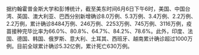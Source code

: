 据约翰霍普金斯大学和彭博统计，截至美东时间6月6日下午6时，美国、中国台湾、英国、澳大利亚、巴西分别新增确诊8.0万例、5.3万例、3.4万例、2.2万例、2.2万例，累计确诊8484万例、246万例、2253万例、745万例、3116万例，疫苗接种完毕比率为66.0%、80.8%、64.7%、84.2%、78.6%。此外，印度、法国、德国、韩国、俄罗斯、意大利、土耳其、西班牙、越南累计确诊超过1000万例。目前全球累计确诊5.32亿例，累计死亡630万例。